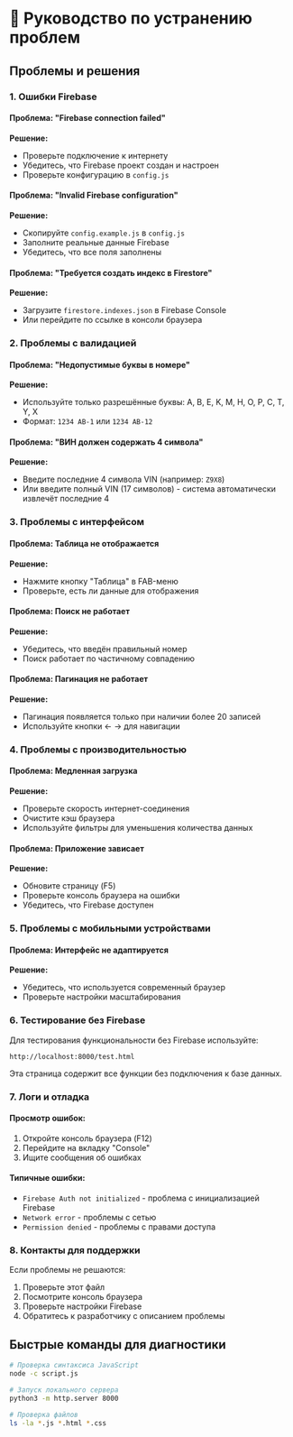 # 🔧 Руководство по устранению проблем

## Проблемы и решения

### 1. Ошибки Firebase

#### Проблема: "Firebase connection failed"
**Решение:**
- Проверьте подключение к интернету
- Убедитесь, что Firebase проект создан и настроен
- Проверьте конфигурацию в `config.js`

#### Проблема: "Invalid Firebase configuration"
**Решение:**
- Скопируйте `config.example.js` в `config.js`
- Заполните реальные данные Firebase
- Убедитесь, что все поля заполнены

#### Проблема: "Требуется создать индекс в Firestore"
**Решение:**
- Загрузите `firestore.indexes.json` в Firebase Console
- Или перейдите по ссылке в консоли браузера

### 2. Проблемы с валидацией

#### Проблема: "Недопустимые буквы в номере"
**Решение:**
- Используйте только разрешённые буквы: A, B, E, K, M, H, O, P, C, T, Y, X
- Формат: `1234 AB-1` или `1234 AB-12`

#### Проблема: "ВИН должен содержать 4 символа"
**Решение:**
- Введите последние 4 символа VIN (например: `Z9X8`)
- Или введите полный VIN (17 символов) - система автоматически извлечёт последние 4

### 3. Проблемы с интерфейсом

#### Проблема: Таблица не отображается
**Решение:**
- Нажмите кнопку "Таблица" в FAB-меню
- Проверьте, есть ли данные для отображения

#### Проблема: Поиск не работает
**Решение:**
- Убедитесь, что введён правильный номер
- Поиск работает по частичному совпадению

#### Проблема: Пагинация не работает
**Решение:**
- Пагинация появляется только при наличии более 20 записей
- Используйте кнопки ← → для навигации

### 4. Проблемы с производительностью

#### Проблема: Медленная загрузка
**Решение:**
- Проверьте скорость интернет-соединения
- Очистите кэш браузера
- Используйте фильтры для уменьшения количества данных

#### Проблема: Приложение зависает
**Решение:**
- Обновите страницу (F5)
- Проверьте консоль браузера на ошибки
- Убедитесь, что Firebase доступен

### 5. Проблемы с мобильными устройствами

#### Проблема: Интерфейс не адаптируется
**Решение:**
- Убедитесь, что используется современный браузер
- Проверьте настройки масштабирования

### 6. Тестирование без Firebase

Для тестирования функциональности без Firebase используйте:
```
http://localhost:8000/test.html
```

Эта страница содержит все функции без подключения к базе данных.

### 7. Логи и отладка

#### Просмотр ошибок:
1. Откройте консоль браузера (F12)
2. Перейдите на вкладку "Console"
3. Ищите сообщения об ошибках

#### Типичные ошибки:
- `Firebase Auth not initialized` - проблема с инициализацией Firebase
- `Network error` - проблемы с сетью
- `Permission denied` - проблемы с правами доступа

### 8. Контакты для поддержки

Если проблемы не решаются:
1. Проверьте этот файл
2. Посмотрите консоль браузера
3. Проверьте настройки Firebase
4. Обратитесь к разработчику с описанием проблемы

## Быстрые команды для диагностики

```bash
# Проверка синтаксиса JavaScript
node -c script.js

# Запуск локального сервера
python3 -m http.server 8000

# Проверка файлов
ls -la *.js *.html *.css
``` 